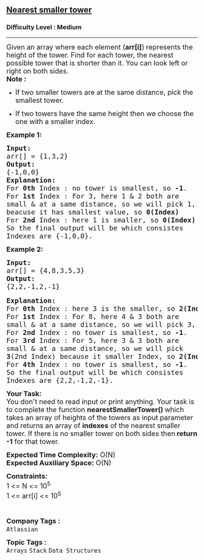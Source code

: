 <h2><a href="https://www.geeksforgeeks.org/problems/nearest-smaller-tower--170647/1?page=1&company=Atlassian&sortBy=submissions">Nearest smaller tower</a></h2><h3>Difficulty Level : Medium</h3><hr><div class="problems_problem_content__Xm_eO"><p><span style="font-size:18px">Given an array where each element (<strong>arr[i]</strong>) represents the height of the tower. Find for each tower, the nearest possible tower that is shorter than it. You can look left or right on both sides.<br>
<strong>Note :&nbsp;</strong></span></p>

<ul>
	<li>
	<p><span style="font-size:18px">If&nbsp;two smaller towers&nbsp;are at the same distance, pick the smallest tower.</span></p>
	</li>
	<li>
	<p><span style="font-size:18px">If two towers have the same height then we choose the one with a smaller index.</span></p>
	</li>
</ul>

<p><span style="font-size:18px"><strong>Example 1:</strong></span></p>

<pre><span style="font-size:18px"><strong>Input:</strong> 
arr[] = {1,3,2}</span>
<span style="font-size:18px"><strong>Output:</strong> 
{-1,0,0}</span>
<strong><span style="font-size:18px">Explanation:</span></strong>
<span style="font-size:18px">For <strong>0th</strong> Index : no tower is smallest, so <strong>-1</strong>.
For <strong>1st</strong> Index : For 3, here 1 &amp; 2 both are 
small &amp; at a same distance, so we will pick 1, 
beacuse it has smallest value, so <strong>0(Index)</strong>
For <strong>2nd</strong> Index : here 1 is smaller, so <strong>0(Index)
</strong></span><span style="font-size:18px">So the final output will be which consistes 
Indexes are {-1,0,0}.</span>
</pre>

<p><strong><span style="font-size:18px">Example 2:</span></strong></p>

<pre><strong><span style="font-size:18px">Input: 
</span></strong><span style="font-size:18px">arr[] = {4,8,3,5,3}</span>
<strong><span style="font-size:18px">Output: 
</span></strong><span style="font-size:18px">{2,2,-1,2,-1}
</span>
<strong><span style="font-size:18px">Explanation:</span></strong> 
<span style="font-size:18px">For <strong>0th</strong> Index : here 3 is the smaller, so <strong>2(Index)</strong> 
For <strong>1st</strong> Index : For 8, here 4 &amp; 3 both are
small &amp; at a same distance, so we will pick 3, so <strong>2(Index)</strong>
For <strong>2nd</strong> Index : no tower is smallest, so <strong>-1</strong>.
For <strong>3rd</strong> Index : For 5, here 3 &amp; 3 both are
small &amp; at a same distance, so we will pick 
<strong>3</strong>(2nd Index) because it smaller Index, so <strong>2(Index)
</strong>For <strong>4th</strong> Index : no tower is smallest, so <strong>-1</strong>.</span>
<span style="font-size:18px">So the final output will be which consistes
Indexes are {2,2,-1,2,-1}.</span>
</pre>

<p><span style="font-size:18px"><strong>Your Task:</strong><br>
You don't need to read input or print anything. Your task is to complete the function&nbsp;<strong>nearestSmallerTower()&nbsp;</strong>which takes an array of heights&nbsp;of the towers&nbsp;as input parameter and returns an array of <strong>indexes</strong> of the nearest smaller tower. If there is no smaller tower on both sides then<strong> return -1</strong> for that tower.</span></p>

<p><span style="font-size:18px"><strong>Expected Time Complexity:</strong>&nbsp;O(N)<br>
<strong>Expected Auxiliary Space:</strong>&nbsp;O(N)&nbsp;</span></p>

<p><span style="font-size:18px"><strong>Constraints:</strong></span><br>
<span style="font-size:18px">1 &lt;= N &lt;= 10<sup>5</sup><br>
1 &lt;= arr[i]&nbsp;&lt;= 10<sup>5</sup></span></p>

<p>&nbsp;</p>
</div><p><span style=font-size:18px><strong>Company Tags : </strong><br><code>Atlassian</code>&nbsp;<br><p><span style=font-size:18px><strong>Topic Tags : </strong><br><code>Arrays</code>&nbsp;<code>Stack</code>&nbsp;<code>Data Structures</code>&nbsp;